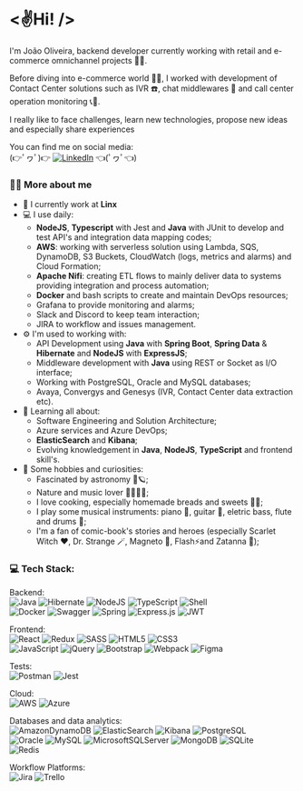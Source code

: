 # &lt;✌️Hi! /&gt;
I'm João Oliveira, backend developer currently working with retail and e-commerce omnichannel projects 🛒🌐.<br/>

Before diving into e-commerce world 🛒🌐, I worked with development of Contact Center solutions such as IVR ☎️, chat middlewares 💬 and call center operation monitoring 📞🔎.<br/>

I really like to face challenges, learn new technologies, propose new ideas and especially share experiences <br/>

You can find me on social media: <br/>
(👉ﾟヮﾟ)👉 [![LinkedIn](https://img.shields.io/badge/LinkedIn-%230077B5.svg?logo=linkedin&logoColor=white)](https://linkedin.com/in/jvroliveira) 👈(ﾟヮﾟ👈)

### :man_technologist: More about me<br/>
- 🏢 I currently work at **Linx**<br/>
- 💻 I use daily:
    - **NodeJS**, **Typescript** with Jest and **Java** with JUnit to develop and test API's and integration data mapping codes;
    - **AWS**: working with serverless solution using Lambda, SQS, DynamoDB, S3 Buckets, CloudWatch (logs, metrics and alarms) and Cloud Formation;
    - **Apache Nifi**: creating ETL flows to mainly deliver data to systems providing integration and process automation;
    - **Docker** and bash scripts to create and maintain DevOps resources;
    - Grafana to provide monitoring and alarms;
    - Slack and Discord to keep team interaction;
    - JIRA to workflow and issues management.
- ⚙️ I'm used to working with:
    - API Development using **Java** with **Spring Boot**, **Spring Data** & **Hibernate** and **NodeJS** with **ExpressJS**;
    - Middleware development with **Java** using REST or Socket as I/O interface;
    - Working with PostgreSQL, Oracle and MySQL databases;
    - Avaya, Convergys and Genesys (IVR, Contact Center data extraction etc).
- 📝 Learning all about:
    - Software Engineering and Solution Architecture;
    - Azure services and Azure DevOps;
    - **ElasticSearch** and **Kibana**;
    - Evolving knowledgement in **Java**, **NodeJS**, **TypeScript** and frontend skill's.
- 🌱 Some hobbies and curiosities:
    - Fascinated by astronomy 🔭🪐;
    - Nature and music lover 🌿💚🎵🎹;
    - I love cooking, especially homemade breads and sweets 🍞🍰; 
    - I play some musical instruments: piano 🎹, guitar 🎸, eletric bass, flute and drums 🥁;
    - I'm a fan of comic-book's stories and heroes (especially Scarlet Witch ❤️, Dr. Strange 🪄, Magneto 🧲, Flash⚡and Zatanna 🎩);

### 💻 Tech Stack:
Backend:<br/>
![Java](https://img.shields.io/badge/java-%23ED8B00.svg?style=flat&logo=java&logoColor=white)
![Hibernate](https://img.shields.io/badge/Hibernate-59666C?style=flat&logo=Hibernate&logoColor=white)
![NodeJS](https://img.shields.io/badge/node.js-6DA55F?style=flat&logo=node.js&logoColor=white)
![TypeScript](https://img.shields.io/badge/typescript-%23007ACC.svg?style=flat&logo=typescript&logoColor=white)
![Shell](https://img.shields.io/badge/Shell_Script-121011?style=flat&logo=gnu-bash&logoColor=white)<br/>
![Docker](https://img.shields.io/badge/docker-%230db7ed.svg?style=flat&logo=docker&logoColor=white)
![Swagger](https://img.shields.io/badge/-Swagger-%23Clojure?style=flat&logo=swagger&logoColor=white)
![Spring](https://img.shields.io/badge/spring-%236DB33F.svg?style=flat&logo=spring&logoColor=white)
![Express.js](https://img.shields.io/badge/express.js-%23404d59.svg?style=flat&logo=express&logoColor=%2361DAFB)
![JWT](https://img.shields.io/badge/JWT-black?style=flat&logo=JSON%20web%20tokens)

Frontend:<br/>
![React](https://img.shields.io/badge/react-%2320232a.svg?style=flat&logo=react&logoColor=%2361DAFB)
![Redux](https://img.shields.io/badge/redux-%23593d88.svg?style=flat&logo=redux&logoColor=white)
![SASS](https://img.shields.io/badge/SASS-hotpink.svg?style=flat&logo=SASS&logoColor=white)
![HTML5](https://img.shields.io/badge/html5-%23E34F26.svg?style=flat&logo=html5&logoColor=white)
![CSS3](https://img.shields.io/badge/css3-%231572B6.svg?style=flat&logo=css3&logoColor=white)<br/>
![JavaScript](https://img.shields.io/badge/javascript-%23323330.svg?style=flat&logo=javascript&logoColor=%23F7DF1E)
![jQuery](https://img.shields.io/badge/jquery-%230769AD.svg?style=flat&logo=jquery&logoColor=white)
![Bootstrap](https://img.shields.io/badge/bootstrap-%23563D7C.svg?style=flat&logo=bootstrap&logoColor=white)
![Webpack](https://img.shields.io/badge/webpack-%238DD6F9.svg?style=flat&logo=webpack&logoColor=black)
![Figma](https://img.shields.io/badge/figma-%23F24E1E.svg?style=flat&logo=figma&logoColor=white)

Tests:<br/>
![Postman](https://img.shields.io/badge/Postman-FF6C37?style=flat&logo=postman&logoColor=white)
![Jest](https://img.shields.io/badge/Jest-323330?style=flat&logo=Jest&logoColor=white)

Cloud:<br/>
![AWS](https://img.shields.io/badge/AWS-%23FF9900.svg?style=flat&logo=amazon-aws&logoColor=white)
![Azure](https://img.shields.io/badge/azure-%230072C6.svg?style=flat&logo=azure-devops&logoColor=white)

Databases and data analytics:<br/>
![AmazonDynamoDB](https://img.shields.io/badge/Amazon%20DynamoDB-4053D6?style=flat&logo=Amazon%20DynamoDB&logoColor=white)
![ElasticSearch](https://img.shields.io/badge/-ElasticSearch-005571?style=flat&logo=elasticsearch)
![Kibana](https://img.shields.io/badge/Kibana-005571?style=flat&logo=Kibana&logoColor=white)
![PostgreSQL](https://img.shields.io/badge/PostgreSQL-316192?style=flat&logo=postgresql&logoColor=white)<br/>
![Oracle](https://img.shields.io/badge/Oracle-F80000?style=flat&logo=Oracle&logoColor=white)
![MySQL](https://img.shields.io/badge/mysql-%2300f.svg?style=flat&logo=mysql&logoColor=white)
![MicrosoftSQLServer](https://img.shields.io/badge/Microsoft%20SQL%20Sever-CC2927?style=flat&logo=microsoft%20sql%20server&logoColor=white)
![MongoDB](https://img.shields.io/badge/MongoDB-%234ea94b.svg?style=flat&logo=mongodb&logoColor=white)
![SQLite](https://img.shields.io/badge/sqlite-%2307405e.svg?style=flat&logo=sqlite&logoColor=white)<br/>
![Redis](https://img.shields.io/badge/redis-%23DD0031.svg?style=flat&logo=redis&logoColor=white)

Workflow Platforms:<br/>
![Jira](https://img.shields.io/badge/jira-%230A0FFF.svg?style=flat&logo=jira&logoColor=white)
![Trello](https://img.shields.io/badge/Trello-%23026AA7.svg?style=flat&logo=Trello&logoColor=white)
